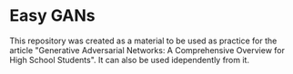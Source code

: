 # Easy GANs

This repository was created as a material to be used as practice for the article "Generative Adversarial Networks: A Comprehensive Overview for High School Students". It can also be used idependently from it.
